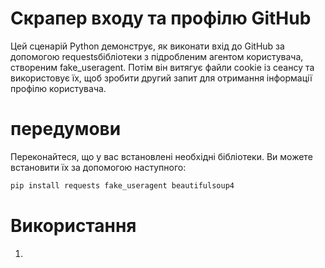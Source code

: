 # Скрапер входу та профілю GitHub

Цей сценарій Python демонструє, як виконати вхід до GitHub за допомогою requestsбібліотеки з підробленим агентом користувача, створеним fake_useragent. Потім він витягує файли cookie із сеансу та використовує їх, щоб зробити другий запит для отримання інформації профілю користувача.

# передумови
Переконайтеся, що у вас встановлені необхідні бібліотеки. Ви можете встановити їх за допомогою наступного:
```bash
pip install requests fake_useragent beautifulsoup4
```

# Використання
1.
